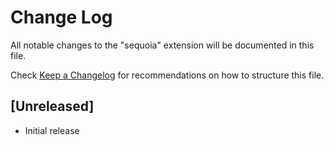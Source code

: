# Change Log

All notable changes to the "sequoia" extension will be documented in this file.

Check [Keep a Changelog](http://keepachangelog.com/) for recommendations on how to structure this file.

## [Unreleased]

- Initial release
